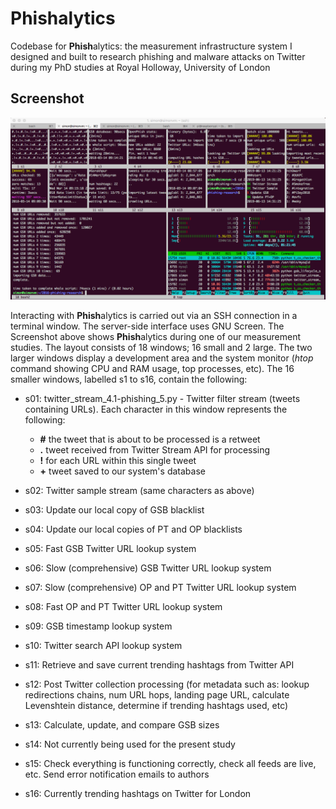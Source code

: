 # Phishalytics #

Codebase for <b>Phish</b>alytics: the measurement infrastructure system I designed and built to research phishing and malware attacks on Twitter during my PhD studies at Royal Holloway, University of London

## Screenshot ##
![phishalytics terminal screenshot](https://github.com/sjbell/phishalytics/blob/master/terminal-screenshot.png?raw=true)

Interacting with <b>Phish</b>alytics is carried out via an SSH connection in a terminal window. The server-side interface uses GNU Screen. The Screenshot above shows <b>Phish</b>alytics during one of our measurement studies. The layout consists of 18 windows; 16 small and 2 large. The two larger windows display a development area and the system monitor (<i>htop</i> command showing CPU and RAM usage, top processes, etc). The 16 smaller windows, labelled s1 to s16, contain the following:

- s01: twitter_stream_4.1-phishing_5.py - Twitter filter stream (tweets containing URLs). Each character in this window represents the following:
  - <b>#</b> the tweet that is about to be processed is a retweet
  - <b>.</b> tweet received from Twitter Stream API for processing
  - <b>!</b> for each URL within this single tweet
  - <b>+</b> tweet saved to our system's database

- s02: Twitter sample stream (same characters as above)
- s03: Update our local copy of GSB blacklist
- s04: Update our local copies of PT and OP blacklists
- s05: Fast GSB Twitter URL lookup system
- s06: Slow (comprehensive) GSB Twitter URL lookup system
- s07: Slow (comprehensive) OP and PT Twitter URL lookup system
- s08: Fast OP and PT Twitter URL lookup system
- s09: GSB timestamp lookup system
- s10: Twitter search API lookup system
- s11: Retrieve and save current trending hashtags from Twitter API
- s12: Post Twitter collection processing (for metadata such as: lookup redirections chains, num URL hops, landing page URL, calculate Levenshtein distance, determine if trending hashtags used, etc)
- s13: Calculate, update, and compare GSB sizes
- s14: Not currently being used for the present study
- s15: Check everything is functioning correctly, check all feeds are live, etc. Send error notification emails to authors
- s16: Currently trending hashtags on Twitter for London
